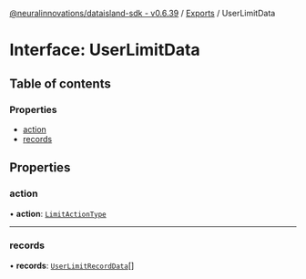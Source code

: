 [@neuralinnovations/dataisland-sdk - v0.6.39](../../README.md) / [Exports](../modules.md) / UserLimitData

# Interface: UserLimitData

## Table of contents

### Properties

- [action](UserLimitData.md#action)
- [records](UserLimitData.md#records)

## Properties

### action

• **action**: [`LimitActionType`](../enums/LimitActionType.md)

___

### records

• **records**: [`UserLimitRecordData`](UserLimitRecordData.md)[]
